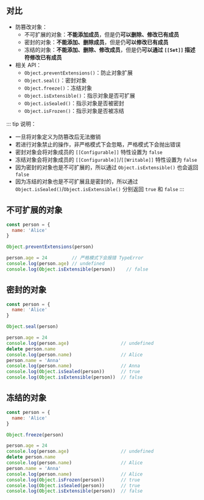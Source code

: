 ## 对比

+ 防篡改对象：
  + 不可扩展的对象：**不能添加成员**，但是仍**可以删除、修改已有成员**
  + 密封的对象：**不能添加、删除成员**，但是仍**可以修改已有成员**
  + 冻结的对象：**不能添加、删除、修改成员**，但是仍**可以通过 `[[Set]]` 描述符修改已有成员**
+ 相关 API：
  + `Object.preventExtensions()`：防止对象扩展
  + `Object.seal()`：密封对象
  + `Object.freeze()`：冻结对象
  + `Object.isExtensible()`：指示对象是否可扩展
  + `Object.isSealed()`：指示对象是否被密封
  + `Object.isFrozen()`：指示对象是否被冻结

::: tip 说明：
+ 一旦将对象定义为防篡改后无法撤销
+ 若进行对象禁止的操作，非严格模式下会忽略，严格模式下会抛出错误
+ 密封对象会将对象成员的 `[[Configurable]]` 特性设置为 `false`
+ 冻结对象会将对象成员的 `[[Configurable]]`/`[[Writable]]` 特性设置为 `false`
+ 因为密封的对象也是不可扩展的，所以通过 `Object.isExtensible()` 也会返回 `false`
+ 因为冻结的对象也是不可扩展且是密封的，所以通过 `Object.isSealed()`/`Object.isExtensible()` 分别返回 `true` 和 `false`
:::



## 不可扩展的对象

```js
const person = {
  name: 'Alice'
}

Object.preventExtensions(person)

person.age = 24         // 严格模式下会报错 TypeError
console.log(person.age) // undefined
console.log(Object.isExtensible(person))    // false
```



## 密封的对象

```js
const person = {
  name: 'Alice'
}

Object.seal(person)

person.age = 24
console.log(person.age)                   // undefined
delete person.name
console.log(person.name)                  // Alice
person.name = 'Anna'
console.log(person.name)                  // Anna
console.log(Object.isSealed(person))      // true
console.log(Object.isExtensible(person))  // false
```



## 冻结的对象

```js
const person = {
  name: 'Alice'
}

Object.freeze(person)

person.age = 24
console.log(person.age)                   // undefined
delete person.name
console.log(person.name)                  // Alice
person.name = 'Anna'
console.log(person.name)                  // Alice
console.log(Object.isFrozen(person))      // true
console.log(Object.isSealed(person))      // true
console.log(Object.isExtensible(person))  // false
```